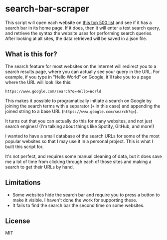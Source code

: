 # search-bar-scraper
This script will open each website on [this top 500 list](https://moz.com/top500) and see if it has a search bar in its home page. If it does,
then it will enter a test search query, and retrieve the syntax the website uses for performing search queries. After looking at all sites, the
data retrieved will be saved in a json file.


## What is this for?
The search feature for most websites on the internet will redirect you to a search results page, 
where you can actually see your query in the URL. For example, if you type in "Hello World" on Google, 
it'll take you to a page where the URL will look like this:

```
https://www.google.com/search?q=Hello+World
```

This makes it possible to programatically initiate a search on Google by joining the search terms with
a separator (`+` in this case) and appending the joined string to a base URL (`https://www.google.com/search?q=`).

It turns out that you can actually do this for many websites, and not just search engines! (I'm talking about
things like Spotify, GitHub, and more!)

I wanted to have a small database of the search URLs for some of the most popular websites so that I may use it 
in a personal project. This is what I built this script for. 

It's not perfect, and requires some manual cleaning of data, but it does save me a lot of time
from clicking through each of those sites and making a search to get their URLs by hand.

## Limitations
- Some websites hide the search bar and require you to press a button to make it visible. I haven't done
the work for supporting these.
- It fails to find the search bar the second time on some websites.

## License
MIT

